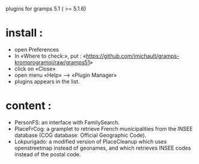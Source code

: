 plugins for gramps 5.1 ( >= 5.1.6)

# install :
* open Preferences
* In «Where to check:», put :
  «<https://github.com/jmichault/gramps-kromprogramoj/raw/gramps51>»
* click on «Close»
* open menu «Help» --> «Plugin Manager»
* plugins appears in the list.

# content :
* PersonFS: an interface with FamilySearch.
* PlaceFrCog: a gramplet to retrieve French municipalities from the INSEE database (COG database: Official Geographic Code).
* Lokpurigado: a modified version of PlaceCleanup which uses openstreetmap instead of geonames, and which retrieves INSEE codes instead of the postal code.
